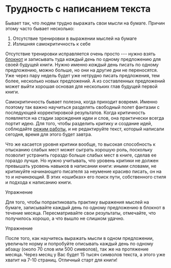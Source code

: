 
# Трудность с написанием текста

Бывает так, что людям трудно выражать свои мысли на бумаге.  Причин
этому часто бывает несколько:
1. Отсутствие тренировки в выражении мыслей на бумаге
2. Излишняя самокритичность к себе

Отсутствие тренировки исправляется очень просто --- нужно взять
[блокнот](notebook.md) и записывать туда *каждый день* по одному
предложению для своей будущей книги.  Нужно именно *каждый* день
писать по одному предложению, можно больше, но они на другие дни не
переносятся.  Уже через пару недель будет уже нетрудно писать
предложения, тем более, несколько новых предложений.  А из
составленных предложений может выйти хорошая основая для нескольких
глав будущей первой книги.

Самокритичность бывает полезна, когда приходит вовремя.  Именно
поэтому так важно научиться разделять свободный полет фантазии с
последующей корректировкой результатов.  Когда критичность появляется
на стадии зарождения идеи и слов, она практически всегда портит идею.
Для того, чтобы разделить критику и создание идей, соблюдайте [режим
работы](routine.md), и не редактируйте текст, который написали
сегодня, время для этого будет завтра.

Что же касается уровня критики вообще, то высокая способность к
отысканию слабых мест может сыграть хорошую роль, поскольку позволит
устранить гораздо больше слабых мест в книге, сделав ее гораздо лучше.
Но нужно учитывать, что уровень критики не должен превышать уровень
навыков в написании книги: иными словами, не критикуйте начинающего
писателя за неумение красиво писать, он на то и *начинающий*.  В этих
«ошибках» его поиск пути, собственного стиля и подхода к написанию
книги.

Упражнение

Для того, чтобы попрактиковать практику выражения мыслей на бумаге,
записывайте каждый день по одному предложению в блокнот в течение
месяца.  Пересматривайте свои результаты, отмечайте, что получилось
хорошо, а что вышло не слишком удачно.

Упражнение

После того, как научитесь выражать мысли в одном предложении,
увеличьте норму и попробуйте описывать каждый день по одному абзацу
(около 70 слов или 500 символов), так же на протяжение месяца.  Через
месяц у Вас будет 15 тысяч символов текста, а этого уже хватит на 7-10
страниц.  Отличный старт для книги!
